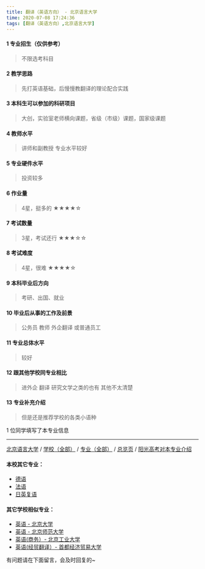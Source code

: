```yaml
---
title: 翻译（英语方向） - 北京语言大学
time: 2020-07-08 17:24:36
tags: [翻译（英语方向）,北京语言大学]
---
```

#### 1 专业招生（仅供参考）  
> 不限选考科目 


#### 2 教学思路
> 先打英语基础，后慢慢教翻译的理论配合实践


#### 3 本科生可以参加的科研项目
>  大创，实验室老师横向课题，省级（市级）课题，国家级课题


#### 4 教师水平
> 讲师和副教授 专业水平较好

#### 5 专业硬件水平
> 投资较多


#### 6 作业量
> 4星，挺多的
★★★★☆

#### 7 考试数量
> 3星，考试还行
★★★☆☆


#### 8 考试难度
> 4星，很难
★★★★☆


#### 9 本科毕业后方向
> 考研、出国、就业


#### 10 毕业后从事的工作及前景
> 公务员 教师 外企翻译 或普通员工


#### 11 专业总体水平
> 较好


#### 12 跟其他学校同专业相比
> 进外企 翻译 研究文学之类的也有 其他不太清楚


#### 13 专业补充介绍
> 但是还是推荐学校的各类小语种

1 位同学填写了本专业信息
***
[北京语言大学](https://univgo.github.io/2020/07/08/北京语言大学) / [学校（全部）](https://univgo.github.io/2020/07/08/3efa6bcca419) / [专业（全部）](https://univgo.github.io/2020/07/08/2d4c6d3552c2) / [总览页](https://univgo.github.io/2020/07/08/445daeb4fa00) / [阳光高考对本专业介绍](http://gaokao.chsi.com.cn/sch/zyk/view.do?schId=73394622&specId=73383587)
#### 本校其它专业：
- [德语](https://univgo.github.io/2020/07/08/64a1801b0d5a)
- [法语](https://univgo.github.io/2020/07/08/1ca0158bb953)
- [日英复语](https://univgo.github.io/2020/07/08/eb631d6c97eb)

#### 其它学校相似专业：
- [英语 - 北京大学](https://univgo.github.io/2020/07/08/0fbdd57bb5ff)
- [英语 - 北京师范大学](https://univgo.github.io/2020/07/08/fb1451957ef8)
- [英语(商务）- 北京工业大学](https://univgo.github.io/2020/07/08/e24df7ec2a30)
- [英语(经贸翻译）- 首都经济贸易大学](https://univgo.github.io/2020/07/08/f125c53d8ec3)


有问题请在下面留言，会及时回复的~
